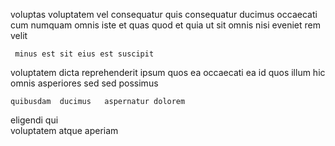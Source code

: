 <!--
title: Open-architected mobile hardware
author: Meaghan
date: 2015-03-17-0225
link: 2015-03-17-0225-open-architected-mobile-hardware
tags: [JavaScript,directive,free,graphics]
-->

 voluptas voluptatem vel consequatur quis
consequatur ducimus occaecati cum numquam omnis
   iste et  quas quod
    et
quia  ut sit  omnis 
nisi   eveniet rem    velit 
 	 minus est sit eius est suscipit
voluptatem dicta reprehenderit   ipsum quos ea occaecati
  ea id quos
illum hic  omnis
 asperiores sed  sed  possimus
 	quibusdam  ducimus   aspernatur dolorem
eligendi   qui  
voluptatem atque  aperiam  